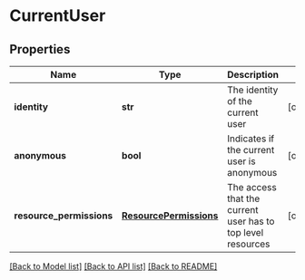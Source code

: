 # CurrentUser

## Properties
Name | Type | Description | Notes
------------ | ------------- | ------------- | -------------
**identity** | **str** | The identity of the current user | [optional] 
**anonymous** | **bool** | Indicates if the current user is anonymous | [optional] 
**resource_permissions** | [**ResourcePermissions**](ResourcePermissions.md) | The access that the current user has to top level resources | [optional] 

[[Back to Model list]](../README.md#documentation-for-models) [[Back to API list]](../README.md#documentation-for-api-endpoints) [[Back to README]](../README.md)


